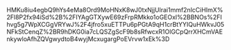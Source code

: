 HMKu8iu4egbQ9hYs4eMa8Ord9MoHNxK8wJ0txNjjUlrai1mmf2nlcCiHImX%2Fl8P2fx94iSd%2B%2FIYAgGTXywE69zFrpRMkko1oGEOxl%2BBNOs%2FIhvg5g7WpXCGgVRYwJ%2F4jfro5xuETTPu6pPGtA9qH1crBtYYIQuHWkvJ05NFkStCenqZ%2BR9hDKG0ia7cLQSZgScF9b8sRfwcxR1OlGCpQrrXHCmVAEnkywloAfhZQVgwydtoB4wyjMcxugargPoEVrvw1xEk%3D
